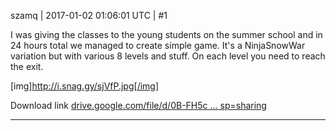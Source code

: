 szamq | 2017-01-02 01:06:01 UTC | #1

I was giving the classes to the young students on the summer school and in 24 hours total we managed to create simple game. It's a NinjaSnowWar variation but with various 8 levels and stuff. On each level you need to reach the exit. 

[img]http://i.snag.gy/sjVfP.jpg[/img]

Download link
[drive.google.com/file/d/0B-FH5c ... sp=sharing](https://drive.google.com/file/d/0B-FH5cooowQpbWl1MFhsSFg0NU0/view?usp=sharing)

-------------------------

